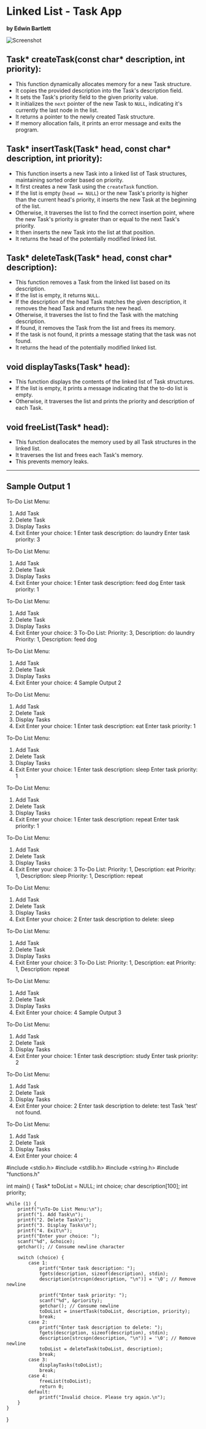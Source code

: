 # Linked List - Task App  
**by Edwin Bartlett**  

![Screenshot](2025-04-24-20-11-06.png)  

## Task* createTask(const char* description, int priority):

- This function dynamically allocates memory for a new Task structure.
- It copies the provided description into the Task's description field.
- It sets the Task's priority field to the given priority value.
- It initializes the `next` pointer of the new Task to `NULL`, indicating it's currently the last node in the list.
- It returns a pointer to the newly created Task structure.
- If memory allocation fails, it prints an error message and exits the program.

## Task* insertTask(Task* head, const char* description, int priority):

- This function inserts a new Task into a linked list of Task structures, maintaining sorted order based on priority.
- It first creates a new Task using the `createTask` function.
- If the list is empty (`head == NULL`) or the new Task's priority is higher than the current head's priority, it inserts the new Task at the beginning of the list.
- Otherwise, it traverses the list to find the correct insertion point, where the new Task's priority is greater than or equal to the next Task's priority.
- It then inserts the new Task into the list at that position.
- It returns the head of the potentially modified linked list.

## Task* deleteTask(Task* head, const char* description):

- This function removes a Task from the linked list based on its description.
- If the list is empty, it returns `NULL`.
- If the description of the head Task matches the given description, it removes the head Task and returns the new head.
- Otherwise, it traverses the list to find the Task with the matching description.
- If found, it removes the Task from the list and frees its memory.
- If the task is not found, it prints a message stating that the task was not found.
- It returns the head of the potentially modified linked list.

## void displayTasks(Task* head):

- This function displays the contents of the linked list of Task structures.
- If the list is empty, it prints a message indicating that the to-do list is empty.
- Otherwise, it traverses the list and prints the priority and description of each Task.

## void freeList(Task* head):

- This function deallocates the memory used by all Task structures in the linked list.
- It traverses the list and frees each Task's memory.
- This prevents memory leaks.

---

## Sample Output 1


To-Do List Menu:
1. Add Task
2. Delete Task
3. Display Tasks
4. Exit
Enter your choice: 1
Enter task description: do laundry
Enter task priority: 3

To-Do List Menu:
1. Add Task
2. Delete Task
3. Display Tasks
4. Exit
Enter your choice: 1
Enter task description: feed dog
Enter task priority: 1

To-Do List Menu:
1. Add Task
2. Delete Task
3. Display Tasks
4. Exit
Enter your choice: 3
To-Do List:
Priority: 3, Description: do laundry
Priority: 1, Description: feed dog

To-Do List Menu:
1. Add Task
2. Delete Task
3. Display Tasks
4. Exit
Enter your choice: 4
Sample Output 2


To-Do List Menu:
1. Add Task
2. Delete Task
3. Display Tasks
4. Exit
Enter your choice: 1
Enter task description: eat
Enter task priority: 1

To-Do List Menu:
1. Add Task
2. Delete Task
3. Display Tasks
4. Exit
Enter your choice: 1
Enter task description: sleep
Enter task priority: 1

To-Do List Menu:
1. Add Task
2. Delete Task
3. Display Tasks
4. Exit
Enter your choice: 1
Enter task description: repeat
Enter task priority: 1

To-Do List Menu:
1. Add Task
2. Delete Task
3. Display Tasks
4. Exit
Enter your choice: 3
To-Do List:
Priority: 1, Description: eat
Priority: 1, Description: sleep
Priority: 1, Description: repeat

To-Do List Menu:
1. Add Task
2. Delete Task
3. Display Tasks
4. Exit
Enter your choice: 2
Enter task description to delete: sleep

To-Do List Menu:
1. Add Task
2. Delete Task
3. Display Tasks
4. Exit
Enter your choice: 3
To-Do List:
Priority: 1, Description: eat
Priority: 1, Description: repeat

To-Do List Menu:
1. Add Task
2. Delete Task
3. Display Tasks
4. Exit
Enter your choice: 4
Sample Output 3


To-Do List Menu:
1. Add Task
2. Delete Task
3. Display Tasks
4. Exit
Enter your choice: 1
Enter task description: study
Enter task priority: 2

To-Do List Menu:
1. Add Task
2. Delete Task
3. Display Tasks
4. Exit
Enter your choice: 2
Enter task description to delete: test
Task 'test' not found.

To-Do List Menu:
1. Add Task
2. Delete Task
3. Display Tasks
4. Exit
Enter your choice: 4


#include <stdio.h>
#include <stdlib.h>
#include <string.h>
#include "functions.h"

int main() {
    Task* toDoList = NULL;
    int choice;
    char description[100];
    int priority;

    while (1) {
        printf("\nTo-Do List Menu:\n");
        printf("1. Add Task\n");
        printf("2. Delete Task\n");
        printf("3. Display Tasks\n");
        printf("4. Exit\n");
        printf("Enter your choice: ");
        scanf("%d", &choice);
        getchar(); // Consume newline character

        switch (choice) {
            case 1:
                printf("Enter task description: ");
                fgets(description, sizeof(description), stdin);
                description[strcspn(description, "\n")] = '\0'; // Remove newline

                printf("Enter task priority: ");
                scanf("%d", &priority);
                getchar(); // Consume newline
                toDoList = insertTask(toDoList, description, priority);
                break;
            case 2:
                printf("Enter task description to delete: ");
                fgets(description, sizeof(description), stdin);
                description[strcspn(description, "\n")] = '\0'; // Remove newline
                toDoList = deleteTask(toDoList, description);
                break;
            case 3:
                displayTasks(toDoList);
                break;
            case 4:
                freeList(toDoList);
                return 0;
            default:
                printf("Invalid choice. Please try again.\n");
        }
    }
}